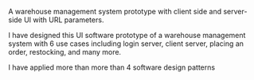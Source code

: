 A warehouse management system prototype with client side and server-side UI with URL parameters. 

I have designed this UI software prototype of a warehouse management system with 6 use cases including login server, client server, 
placing an order, restocking, and many more. 

I have applied more than more than 4 software design patterns
